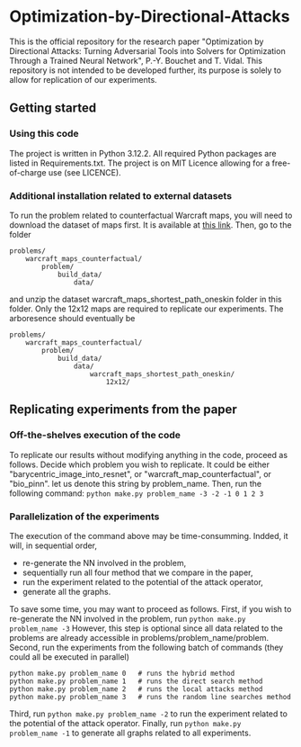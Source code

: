 # Optimization-by-Directional-Attacks
This is the official repository for the research paper "Optimization by Directional Attacks: Turning Adversarial Tools into Solvers for Optimization Through a Trained Neural Network", P.-Y. Bouchet and T. Vidal.
This repository is not intended to be developed further, its purpose is solely to allow for replication of our experiments.



## Getting started

### Using this code
The project is written in Python 3.12.2. All required Python packages are listed in Requirements.txt. The project is on MIT Licence allowing for a free-of-charge use (see LICENCE).


### Additional installation related to external datasets
To run the problem related to counterfactual Warcraft maps, you will need to download the dataset of maps first. It is available at [this link](https://edmond.mpg.de/dataset.xhtml?persistentId=doi:10.17617/3.YJCQ5S). Then, go to the folder
```
problems/
	warcraft_maps_counterfactual/
		problem/
			build_data/
				data/
```
and unzip the dataset warcraft_maps_shortest_path_oneskin folder in this folder. Only the 12x12 maps are required to replicate our experiments. The arboresence should eventually be
```
problems/
	warcraft_maps_counterfactual/
		problem/
			build_data/
				data/
					warcraft_maps_shortest_path_oneskin/
						12x12/
```



## Replicating experiments from the paper

### Off-the-shelves execution of the code
To replicate our results without modifying anything in the code, proceed as follows. Decide which problem you wish to replicate. It could be either "barycentric_image_into_resnet", or "warcraft_map_counterfactual", or "bio_pinn". let us denote this string by problem_name. Then, run the following command:
```python make.py problem_name -3 -2 -1 0 1 2 3```


### Parallelization of the experiments
The execution of the command above may be time-consumming. Indded, it will, in sequential order,
- re-generate the NN involved in the problem,
- sequentially run all four method that we compare in the paper,
- run the experiment related to the potential of the attack operator,
- generate all the graphs.

To save some time, you may want to proceed as follows.
First, if you wish to re-generate the NN involved in the problem, run
```python make.py problem_name -3```
However, this step is optional since all data related to the problems are already accessible in problems/problem_name/problem. Second, run the experiments from the following batch of commands (they could all be executed in parallel)
```
python make.py problem_name 0   # runs the hybrid method
python make.py problem_name 1   # runs the direct search method
python make.py problem_name 2   # runs the local attacks method
python make.py problem_name 3   # runs the random line searches method
```
Third, run
```python make.py problem_name -2```
to run the experiment related to the potential of the attack operator. Finally, run
```python make.py problem_name -1```
to generate all graphs related to all experiments.